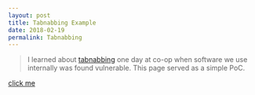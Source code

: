 ```yaml
---
layout: post
title: Tabnabbing Example
date: 2018-02-19
permalink: Tabnabbing
---
```


> I learned about [tabnabbing](https://www.owasp.org/index.php/Reverse_Tabnabbing) one day at co-op when software we use internally
> was found vulnerable. This page served as a simple PoC.

<a target="_blank" href="{{site.url}}/rocketTest">click me</a>
